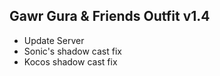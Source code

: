 ## Gawr Gura & Friends Outfit v1.4
- Update Server
- Sonic's shadow cast fix
- Kocos shadow cast fix
